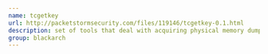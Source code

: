 ```yaml
---
name: tcgetkey
url: http://packetstormsecurity.com/files/119146/tcgetkey-0.1.html
description: set of tools that deal with acquiring physical memory dumps via FireWire and then scan the memory dump to locate TrueCrypt keys and finally decrypt the encrypted TrueCrypt container using the keys. URL : http://packetstormsecurity.com/files/119146/tcgetkey-0.1.html Groups : blackarch blackarch-dos
group: blackarch
---
```

